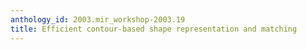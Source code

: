 ```yaml
---
anthology_id: 2003.mir_workshop-2003.19
title: Efficient contour-based shape representation and matching
---
```

